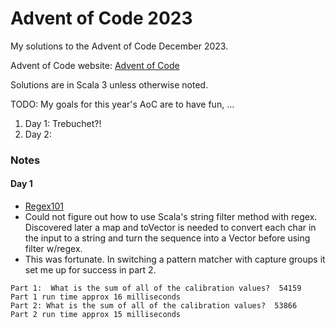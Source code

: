 # Advent of Code 2023
My solutions to the Advent of Code December 2023.

Advent of Code website:  [Advent of Code](https://adventofcode.com)

Solutions are in Scala 3 unless otherwise noted.

TODO: My goals for this year's AoC are to have fun, ...

1. Day   1:  Trebuchet?!
2. Day   2: 

### Notes

#### Day 1
- [Regex101](https://regex101.com/)
- Could not figure out how to use Scala's string filter method with regex.  Discovered later a map and toVector is needed to convert each char in the input to a string and turn the sequence into a Vector before using filter w/regex.
- This was fortunate.  In switching a pattern matcher with capture groups it set me up for success in part 2.

```text
Part 1:  What is the sum of all of the calibration values?  54159
Part 1 run time approx 16 milliseconds
Part 2: What is the sum of all of the calibration values?  53866
Part 2 run time approx 15 milliseconds
```
